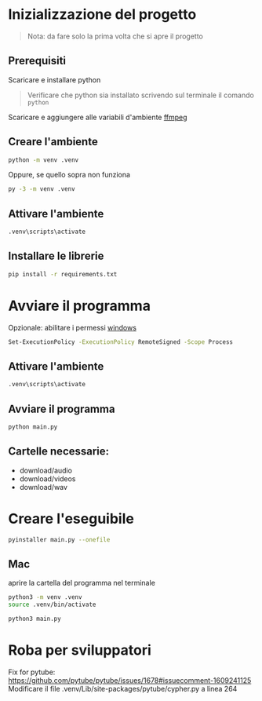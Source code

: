 # Inizializzazione del progetto

> Nota: da fare solo la prima volta che si apre il progetto


## Prerequisiti

Scaricare e installare python
> Verificare che python sia installato scrivendo sul terminale il comando `python`

Scaricare e aggiungere alle variabili d'ambiente [ffmpeg](https://www.videohelp.com/software/ffmpeg)

## Creare l'ambiente

```bash
python -m venv .venv
```

Oppure, se quello sopra non funziona

```bash
py -3 -m venv .venv
```

## Attivare l'ambiente

```bash
.venv\scripts\activate
```


## Installare le librerie

```bash
pip install -r requirements.txt
```

# Avviare il programma

Opzionale: abilitare i permessi [windows](https://stackoverflow.com/questions/4037939/powershell-says-execution-of-scripts-is-disabled-on-this-system)
```bash
Set-ExecutionPolicy -ExecutionPolicy RemoteSigned -Scope Process
```

## Attivare l'ambiente

```bash
.venv\scripts\activate
```


## Avviare il programma

```bash
python main.py
```

## Cartelle necessarie:

- download/audio
- download/videos
- download/wav



# Creare l'eseguibile

```bash
pyinstaller main.py --onefile
```

## Mac

aprire la cartella del programma nel terminale

```bash
python3 -m venv .venv
source .venv/bin/activate
```

```bash
python3 main.py
```



# Roba per sviluppatori


Fix for pytube: https://github.com/pytube/pytube/issues/1678#issuecomment-1609241125
Modificare il file .venv/Lib/site-packages/pytube/cypher.py a linea 264


